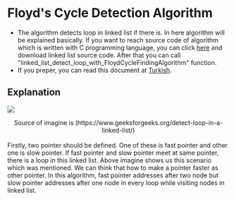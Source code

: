 # Floyd's Cycle Detection Algorithm
- The algorithm detects loop in linked list if there is. In here algorithm will be explained basically. If you want to reach source code of algorithm which is written with C programming language, you can click [here](https://github.com/MertPehlivancik/Data-Structures-and-Algorithms/tree/main/Data%20Structures/LinkedList) and download linked list source code. After that you can call "linked_list_detect_loop_with_FloydCycleFindingAlgorithm" function.
- If you preper, you can read this document at [Turkish](Readme.tr.md).

## Explanation
![](pic.png)
<div align="center">Source of imagine is (https://www.geeksforgeeks.org/detect-loop-in-a-linked-list/)</div>
<br>
Firstly, two pointer should be defined. One of these is fast pointer and other one is slow pointer. If fast pointer and slow pointer meet at same pointer, there is a loop in this linked list. Above imagine shows us this scenario which was mentioned. We can think that how to make a pointer faster as other pointer. In this algorithm, fast pointer addresses after two node but slow pointer addresses after one node in every loop while visiting nodes in linked list.


